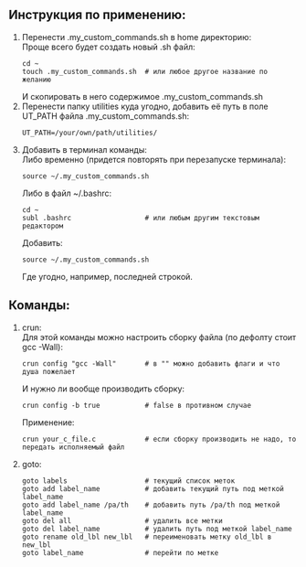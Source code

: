 ## Инструкция по применению:
1. Перенести .my_custom_commands.sh в home директорию:  
  Проще всего будет создать новый .sh файл:
    ```
    cd ~
    touch .my_custom_commands.sh  # или любое другое название по желанию
    ```
    И скопировать в него содержимое .my_custom_commands.sh
2. Перенести папку utilities куда угодно, добавить её путь в поле UT_PATH файла .my_custom_commands.sh:
    ```
    UT_PATH=/your/own/path/utilities/
    ```
3. Добавить в терминал команды:  
  Либо временно (придется повторять при перезапуске терминала): 
    ```
    source ~/.my_custom_commands.sh  
    ```
    Либо в файл ~/.bashrc:   
    ```
    cd ~
    subl .bashrc                  # или любым другим текстовым редактором
    ```
    Добавить:
    ```
    source ~/.my_custom_commands.sh  
    ```
    Где угодно, например, последней строкой.
    
## Команды:  
1. crun:  
  Для этой команды можно настроить сборку файла (по дефолту стоит gcc -Wall):   
    ```
    crun config "gcc -Wall"       # в "" можно добавить флаги и что душа пожелает  
    ```
    И нужно ли вообще производить сборку:  
    ```
    crun config -b true           # false в противном случае
    ```
    Применение:
    ```
    crun your_c_file.c            # если сборку производить не надо, то передать исполняемый файл
    ```
2. goto:
    ```
    goto labels                   # текущий список меток
    goto add label_name           # добавить текущий путь под меткой label_name
    goto add label_name /pa/th    # добавить путь /pa/th под меткой label_name
    goto del all                  # удалить все метки
    goto del label_name           # удалить путь под меткой label_name
    goto rename old_lbl new_lbl   # переименовать метку old_lbl в new_lbl
    goto label_name               # перейти по метке
    ```
